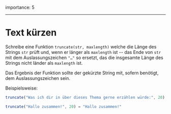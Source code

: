 importance: 5

---

# Text kürzen


Schreibe eine Funktion `truncate(str, maxlength)` welche die Länge des Strings `str` prüft und, wenn er länger als `maxlength` ist -- das Ende von `str` mit dem Auslassungszeichen `"…"` so ersetzt, das die insgesamte Länge des Strings nicht länder als `maxlength` ist.

Das Ergebnis der Funktion sollte der gekürzte String mit, sofern benötigt, dem Auslassungszeichen sein.

Beispielsweise:

```js
truncate("Was ich dir in über dieses Thema gerne erzählen würde:", 20) = "Was ich dir in über…"

truncate("Hallo zusammen!", 20) = "Hallo zusammen!"
```
